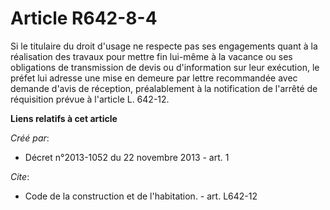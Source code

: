 # Article R642-8-4

Si le titulaire du droit d'usage ne respecte pas ses engagements quant à la réalisation des travaux pour mettre fin lui-même
à la vacance ou ses obligations de transmission de devis ou d'information sur leur exécution, le préfet lui adresse une mise
en demeure par lettre recommandée avec demande d'avis de réception, préalablement à la notification de l'arrêté de
réquisition prévue à l'article L. 642-12.

**Liens relatifs à cet article**

_Créé par_:

  - Décret n°2013-1052 du 22 novembre 2013 - art. 1

_Cite_:

  - Code de la construction et de l'habitation. - art. L642-12
